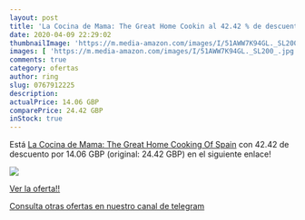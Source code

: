 ```yaml
---
layout: post
title: 'La Cocina de Mama: The Great Home Cookin al 42.42 % de descuento'
date: 2020-04-09 22:29:02
thumbnailImage: 'https://m.media-amazon.com/images/I/51AWW7K94GL._SL200_.jpg'
images: [ 'https://m.media-amazon.com/images/I/51AWW7K94GL._SL200_.jpg' ]
comments: true
category: ofertas
author: ring
slug: 0767912225
description:
actualPrice: 14.06 GBP
comparePrice: 24.42 GBP
inStock: true
---
```


Está [La Cocina de Mama: The Great Home Cooking Of Spain](https://www.amazon.com/dp/0767912225/?tag=redken08-20) con 42.42 de descuento por 14.06 GBP (original: 24.42 GBP) en el siguiente enlace!

[![](https://m.media-amazon.com/images/I/51AWW7K94GL._SL200_.jpg)](https://www.amazon.com/dp/0767912225/?tag=redken08-20)

[Ver la oferta!!](https://www.amazon.com/dp/0767912225/?tag=redken08-20)

[Consulta otras ofertas en nuestro canal de telegram](https://t.me/s/ofertas25)
